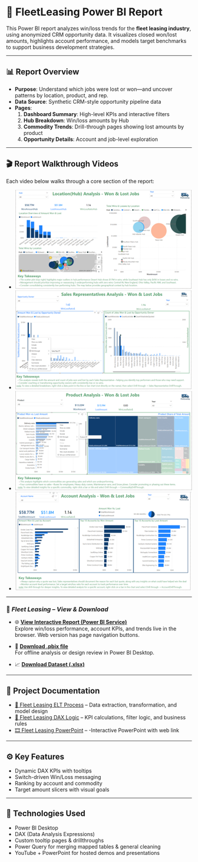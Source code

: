 # 🚗 FleetLeasing Power BI Report

This Power BI report analyzes win/loss trends for the **fleet leasing industry**, using anonymized CRM opportunity data. It visualizes closed won/lost amounts, highlights account performance, and models target benchmarks to support business development strategies.

---

## 📊 Report Overview

- **Purpose**: Understand which jobs were lost or won—and uncover patterns by location, product, and rep.
- **Data Source**: Synthetic CRM-style opportunity pipeline data
- **Pages**:
  1. **Dashboard Summary**: High-level KPIs and interactive filters
  2. **Hub Breakdown**: Win/loss amounts by Hub
  3. **Commodity Trends**: Drill-through pages showing lost amounts by product
  4. **Opportunity Details**: Account and job-level exploration

---

## 🎬 Report Walkthrough Videos

Each video below walks through a core section of the report:

- [![Location Analysis ➜](https://github.com/lisa-mcdonough/FleetLeasingCompany/blob/main/FleetLeasingCompany/Assets/PNG-LocationAnalysisFL.png)](https://youtu.be/OHdYXJLNDXo)
- [![Sales Rep Analysis ➜](https://github.com/lisa-mcdonough/FleetLeasingCompany/blob/main/FleetLeasingCompany/Assets/PNG-SalesRepAnalysisFL.png)](https://youtu.be/UzrGFsMSg3A)
- [![Product Analysis ➜](https://github.com/lisa-mcdonough/FleetLeasingCompany/blob/main/FleetLeasingCompany/Assets/PNG-ProductAnalysisFL.png)](https://youtu.be/Rso83NkXpQQ)
- [![Account Analysis ➜](https://github.com/lisa-mcdonough/FleetLeasingCompany/blob/main/FleetLeasingCompany/Assets/PNG-AccountAnalysisFL.png)](https://youtu.be/WHrV6jSXY74)

---
### 🚗 *Fleet Leasing – View & Download*

- 🌐 [**View Interactive Report (Power BI Service)**](https://app.powerbi.com/view?r=eyJrIjoiYTk4MjY2MTctMDRmMi00ZTBiLTk5MGQtOWMxNTBiOTRlMzg0IiwidCI6ImI4ODQ3Y2Q5LTA0OWMtNDE5My05MDk2LTk1OGI2MDM3MzIwZiIsImMiOjN9)  
  Explore win/loss performance, account KPIs, and trends live in the browser. Web version has page navigation buttons.

- 💾 [**Download .pbix file**](https://github.com/lisa-mcdonough/FleetLeasingCompany/raw/main/FleetLeasingCompany/FleetLeasing.pbix)  
  For offline analysis or design review in Power BI Desktop.

- 📈 [**Download Dataset (.xlsx)**](https://github.com/lisa-mcdonough/FleetLeasingCompany/raw/main/FleetLeasingCompany/AnonamizedFlexFleetLeasingMapped.xlsx)

---



## 📄 Project Documentation
- [🔄 Fleet Leasing ELT Process](https://github.com/lisa-mcdonough/FleetLeasingCompany/blob/main/FleetLeasingCompany/FleetLeasingELT.md) – Data extraction, transformation, and model design  
- [🧮 Fleet Leasing DAX Logic](https://github.com/lisa-mcdonough/FleetLeasingCompany/blob/main/FleetLeasingCompany/FleetLeasingDAX.md) – KPI calculations, filter logic, and business rules  
- [🎞️ Fleet Leasing PowerPoint](https://github.com/lisa-mcdonough/FleetLeasingCompany/blob/main/FleetLeasingCompany/AnonamizedFlexFleetLeasingMapped.xlsx) – -Interactive PowerPoint with web link  

---

## ⚙️ Key Features

- Dynamic DAX KPIs with tooltips   
- Switch-driven Win/Loss messaging  
- Ranking by account and commodity  
- Target amount slicers with visual goals


---

## 🧠 Technologies Used

- Power BI Desktop  
- DAX (Data Analysis Expressions)  
- Custom tooltip pages & drillthroughs 
- Power Query for merging mapped tables & general cleaning   
- YouTube + PowerPoint for hosted demos and presentations

